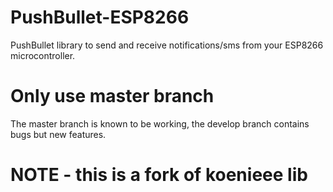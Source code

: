 # PushBullet-ESP8266
PushBullet library to send and receive notifications/sms from your ESP8266 microcontroller.

# Only use master branch
The master branch is known to be working, the develop branch contains bugs but new features.

# NOTE - this is a fork of koenieee lib 
